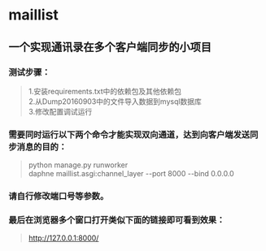 # maillist
## 一个实现通讯录在多个客户端同步的小项目

### 测试步骤：
> 1.安装requirements.txt中的依赖包及其他依赖包  
> 2.从Dump20160903中的文件导入数据到mysql数据库  
> 3.修改配置调试运行

### 需要同时运行以下两个命令才能实现双向通道，达到向客户端发送同步消息的目的：
> python manage.py runworker  
> daphne maillist.asgi:channel_layer --port 8000 --bind 0.0.0.0

### 请自行修改端口号等参数。

### 最后在浏览器多个窗口打开类似下面的链接即可看到效果：
> http://127.0.0.1:8000/
